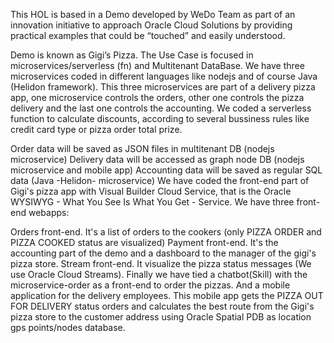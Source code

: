 This HOL is based in a Demo developed by WeDo Team as part of an innovation initiative to approach Oracle Cloud Solutions by providing practical examples that could be “touched” and easily understood.

Demo is known as Gigi’s Pizza. The Use Case is focused in microservices/serverless (fn) and Multitenant DataBase. We have three microservices coded in different languages like nodejs and of course Java (Helidon framework). This three microservices are part of a delivery pizza app, one microservice controls the orders, other one controls the pizza delivery and the last one controls the accounting. We coded a serverless function to calculate discounts, according to several bussiness rules like credit card type or pizza order total prize.

Order data will be saved as JSON files in multitenant DB (nodejs microservice)
Delivery data will be accessed as graph node DB (nodejs microservice and mobile app)
Accounting data will be saved as regular SQL data (Java -Helidon- microservice)
We have coded the front-end part of Gigi's pizza app with Visual Builder Cloud Service, that is the Oracle WYSIWYG - What You See Is What You Get - Service. We have three front-end webapps:

Orders front-end. It's a list of orders to the cookers (only PIZZA ORDER and PIZZA COOKED status are visualized)
Payment front-end. It's the accounting part of the demo and a dashboard to the manager of the gigi's pizza store.
Stream front-end. It visualize the pizza status messages (We use Oracle Cloud Streams).
Finally we have tied a chatbot(Skill) with the microservice-order as a front-end to order the pizzas. And a mobile application for the delivery employees. This mobile app gets the PIZZA OUT FOR DELIVERY status orders and calculates the best route from the Gigi's pizza store to the customer address using Oracle Spatial PDB as location gps points/nodes database.

